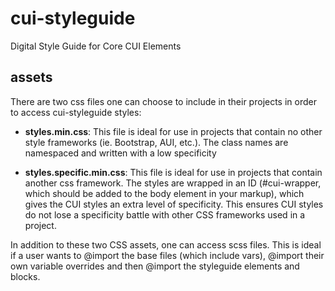 # cui-styleguide
Digital Style Guide for Core CUI Elements

## assets

There are two css files one can choose to include in their projects in order to access cui-styleguide styles:

* **styles.min.css**: This file is ideal for use in projects that contain no other style frameworks (ie. Bootstrap, AUI, etc.). The class names are namespaced and written with a low specificity

* **styles.specific.min.css**: This file is ideal for use in projects that contain another css framework. The styles are wrapped in an ID (#cui-wrapper, which should be added to the body element in your markup), which gives the CUI styles an extra level of specificity. This ensures CUI styles do not lose a specificity battle with other CSS frameworks used in a project.

In addition to these two CSS assets, one can access scss files. This is ideal if a user wants to @import the base files (which include vars), @import their own variable overrides and then @import the styleguide elements and blocks.